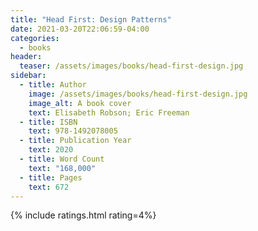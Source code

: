 ```yaml
---
title: "Head First: Design Patterns"
date: 2021-03-20T22:06:59-04:00
categories:
  - books
header:
  teaser: /assets/images/books/head-first-design.jpg
sidebar:
  - title: Author
    image: /assets/images/books/head-first-design.jpg
    image_alt: A book cover
    text: Elisabeth Robson; Eric Freeman
  - title: ISBN
    text: 978-1492078005
  - title: Publication Year
    text: 2020
  - title: Word Count
    text: "168,000"
  - title: Pages
    text: 672
---
```


{% include ratings.html rating=4%}